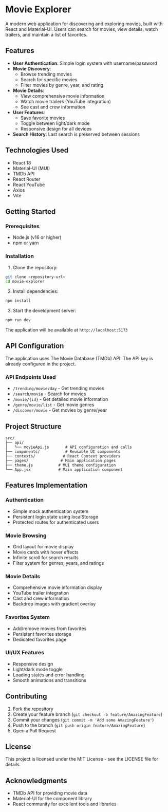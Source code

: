 # Movie Explorer

A modern web application for discovering and exploring movies, built with React and Material-UI. Users can search for movies, view details, watch trailers, and maintain a list of favorites.

## Features

- **User Authentication**: Simple login system with username/password
- **Movie Discovery**: 
  - Browse trending movies
  - Search for specific movies
  - Filter movies by genre, year, and rating
- **Movie Details**:
  - View comprehensive movie information
  - Watch movie trailers (YouTube integration)
  - See cast and crew information
- **User Features**:
  - Save favorite movies
  - Toggle between light/dark mode
  - Responsive design for all devices
- **Search History**: Last search is preserved between sessions

## Technologies Used

- React 18
- Material-UI (MUI)
- TMDb API
- React Router
- React YouTube
- Axios
- Vite

## Getting Started

### Prerequisites

- Node.js (v16 or higher)
- npm or yarn

### Installation

1. Clone the repository:
```bash
git clone <repository-url>
cd movie-explorer
```

2. Install dependencies:
```bash
npm install
```

3. Start the development server:
```bash
npm run dev
```

The application will be available at `http://localhost:5173`

## API Configuration

The application uses The Movie Database (TMDb) API. The API key is already configured in the project.

### API Endpoints Used

- `/trending/movie/day` - Get trending movies
- `/search/movie` - Search for movies
- `/movie/{id}` - Get detailed movie information
- `/genre/movie/list` - Get movie genres
- `/discover/movie` - Get movies by genre/year

## Project Structure

```
src/
├── api/
│   └── movieApi.js       # API configuration and calls
├── components/           # Reusable UI components
├── contexts/            # React Context providers
├── pages/              # Main application pages
├── theme.js           # MUI theme configuration
└── App.jsx            # Main application component
```

## Features Implementation

### Authentication
- Simple mock authentication system
- Persistent login state using localStorage
- Protected routes for authenticated users

### Movie Browsing
- Grid layout for movie display
- Movie cards with hover effects
- Infinite scroll for search results
- Filter system for genres, years, and ratings

### Movie Details
- Comprehensive movie information display
- YouTube trailer integration
- Cast and crew information
- Backdrop images with gradient overlay

### Favorites System
- Add/remove movies from favorites
- Persistent favorites storage
- Dedicated favorites page

### UI/UX Features
- Responsive design
- Light/dark mode toggle
- Loading states and error handling
- Smooth animations and transitions

## Contributing

1. Fork the repository
2. Create your feature branch (`git checkout -b feature/AmazingFeature`)
3. Commit your changes (`git commit -m 'Add some AmazingFeature'`)
4. Push to the branch (`git push origin feature/AmazingFeature`)
5. Open a Pull Request

## License

This project is licensed under the MIT License - see the LICENSE file for details.

## Acknowledgments

- TMDb API for providing movie data
- Material-UI for the component library
- React community for excellent tools and libraries